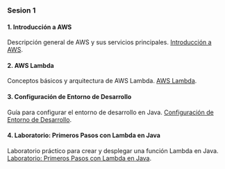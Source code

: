 ### Sesion 1

#### 1. Introducción a AWS
Descripción general de AWS y sus servicios principales. [Introducción a AWS](introduccion_aws.md).

#### 2. AWS Lambda
Conceptos básicos y arquitectura de AWS Lambda. [AWS Lambda](aws_lambda.md).

#### 3. Configuración de Entorno de Desarrollo
Guía para configurar el entorno de desarrollo en Java. [Configuración de Entorno de Desarrollo](configuracion_entorno.md).

#### 4. Laboratorio: Primeros Pasos con Lambda en Java
Laboratorio práctico para crear y desplegar una función Lambda en Java. [Laboratorio: Primeros Pasos con Lambda en Java](laboratorio_lambda.md).

